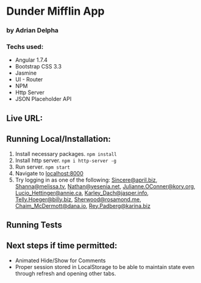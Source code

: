 # Dunder Mifflin App
### by Adrian Delpha

### Techs used:
* Angular 1.7.4
* Bootstrap CSS 3.3
* Jasmine
* UI - Router
* NPM
* Http Server
* JSON Placeholder API


## Live URL:

## Running Local/Installation:
1. Install necessary packages. `npm install`
2. Install http server. `npm i http-server -g`
3. Run server. `npm start`
4. Navigate to [localhost:8000](localhost:8000)
5. Try logging in as one of the following: Sincere@april.biz, Shanna@melissa.tv, Nathan@yesenia.net, Julianne.OConner@kory.org, Lucio_Hettinger@annie.ca, Karley_Dach@jasper.info, Telly.Hoeger@billy.biz, Sherwood@rosamond.me, Chaim_McDermott@dana.io, Rey.Padberg@karina.biz

## Running Tests

## Next steps if time permitted:
* Animated Hide/Show for Comments
* Proper session stored in LocalStorage to be able to maintain state even through refresh and opening other tabs.
